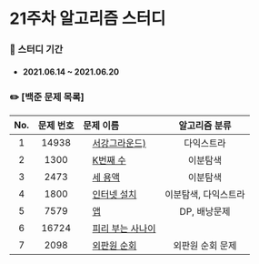 # 21주차 알고리즘 스터디

### 📖 스터디 기간
- #### 2021.06.14 ~ 2021.06.20


### ✏️ [백준 문제 목록]
|No.|문제 번호|문제 이름|알고리즘 분류|
|:---:|:---:|:---|:---:| 
|1|14938|<img src="https://d2gd6pc034wcta.cloudfront.net/tier/12.svg" width="12"> [서강그라운드)](https://www.acmicpc.net/problem/15591)|다익스트라| 
|2|1300|<img src="https://d2gd6pc034wcta.cloudfront.net/tier/13.svg" width="12"> [K번째 수](https://www.acmicpc.net/problem/12025)|이분탐색| 
|3|2473|<img src="https://d2gd6pc034wcta.cloudfront.net/tier/12.svg" width="12"> [세 용액](https://www.acmicpc.net/problem/14466)|이분탐색|
|4|1800|<img src="https://d2gd6pc034wcta.cloudfront.net/tier/14.svg" width="12"> [인터넷 설치](https://www.acmicpc.net/problem/2096)|이분탐색, 다익스트라|
|5|7579|<img src="https://d2gd6pc034wcta.cloudfront.net/tier/13.svg" width="12"> [앱](https://www.acmicpc.net/problem/1005)|DP, 배낭문제|
|6|16724|<img src="https://d2gd6pc034wcta.cloudfront.net/tier/14.svg" width="12"> [피리 부는 사나이](https://www.acmicpc.net/problem/17780)||
|7|2098|<img src="https://d2gd6pc034wcta.cloudfront.net/tier/15.svg" width="12"> [외판원 순회](https://www.acmicpc.net/problem/15732)|외판원 순회 문제|
